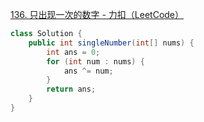 [136. 只出现一次的数字 - 力扣（LeetCode）](https://leetcode.cn/problems/single-number/description/)





```java
class Solution {
    public int singleNumber(int[] nums) {
        int ans = 0;
        for (int num : nums) {
            ans ^= num;
        }
        return ans;
    }
}
```